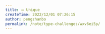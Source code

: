 ```yaml
---
title: ➖ Unique
createTime: 2022/12/01 07:26:15
author: pengzhanbo
permalink: /note/type-challenges/wxv6ei5p/
---
```

